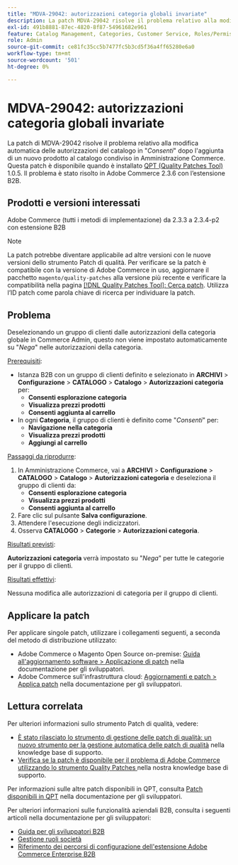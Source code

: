 ```yaml
---
title: "MDVA-29042: autorizzazioni categoria globali invariate"
description: La patch MDVA-29042 risolve il problema relativo alla modifica automatica delle autorizzazioni del catalogo in "*Consenti*" dopo l'aggiunta di un nuovo prodotto al catalogo condiviso in Amministrazione Commerce. Questa patch è disponibile quando è installato [Quality Patches Tool (QPT)](/help/announcements/adobe-commerce-announcements/magento-quality-patches-released-new-tool-to-self-serve-quality-patches.md) 1.0.5. Il problema è stato risolto in Adobe Commerce 2.3.6 con l’estensione B2B.
exl-id: 491b8881-87ec-4820-8f87-54961682e961
feature: Catalog Management, Categories, Customer Service, Roles/Permissions
role: Admin
source-git-commit: ce81fc35cc5b7477fc5b3cd5f36a4ff65280e6a0
workflow-type: tm+mt
source-wordcount: '501'
ht-degree: 0%

---
```


# MDVA-29042: autorizzazioni categoria globali invariate

La patch di MDVA-29042 risolve il problema relativo alla modifica automatica delle autorizzazioni del catalogo in &quot;*Consenti*&quot; dopo l&#39;aggiunta di un nuovo prodotto al catalogo condiviso in Amministrazione Commerce. Questa patch è disponibile quando è installato [QPT (Quality Patches Tool)](/help/announcements/adobe-commerce-announcements/magento-quality-patches-released-new-tool-to-self-serve-quality-patches.md) 1.0.5. Il problema è stato risolto in Adobe Commerce 2.3.6 con l’estensione B2B.

## Prodotti e versioni interessati

Adobe Commerce (tutti i metodi di implementazione) da 2.3.3 a 2.3.4-p2 con estensione B2B

>[!NOTE]
>
>La patch potrebbe diventare applicabile ad altre versioni con le nuove versioni dello strumento Patch di qualità. Per verificare se la patch è compatibile con la versione di Adobe Commerce in uso, aggiornare il pacchetto `magento/quality-patches` alla versione più recente e verificare la compatibilità nella pagina [[!DNL Quality Patches Tool]: Cerca patch](https://devdocs.magento.com/quality-patches/tool.html#patch-grid). Utilizza l’ID patch come parola chiave di ricerca per individuare la patch.

## Problema

Deselezionando un gruppo di clienti dalle autorizzazioni della categoria globale in Commerce Admin, questo non viene impostato automaticamente su &quot;*Nega*&quot; nelle autorizzazioni della categoria.

<u>Prerequisiti</u>:

* Istanza B2B con un gruppo di clienti definito e selezionato in **ARCHIVI** > **Configurazione** > **CATALOGO** > **Catalogo** > **Autorizzazioni categoria** per:
   * **Consenti esplorazione categoria**
   * **Visualizza prezzi prodotti**
   * **Consenti aggiunta al carrello**
* In ogni **Categoria**, il gruppo di clienti è definito come &quot;*Consenti*&quot; per:
   * **Navigazione nella categoria**
   * **Visualizza prezzi prodotti**
   * **Aggiungi al carrello**

<u>Passaggi da riprodurre</u>:

1. In Amministrazione Commerce, vai a **ARCHIVI** > **Configurazione** > **CATALOGO** > **Catalogo** > **Autorizzazioni categoria** e deseleziona il gruppo di clienti da:
   * **Consenti esplorazione categoria**
   * **Visualizza prezzi prodotti**
   * **Consenti aggiunta al carrello**
1. Fare clic sul pulsante **Salva configurazione**.
1. Attendere l&#39;esecuzione degli indicizzatori.
1. Osserva **CATALOGO** > **Categorie** > **Autorizzazioni categoria**.

<u>Risultati previsti</u>:

**Autorizzazioni categoria** verrà impostato su &quot;*Nega*&quot; per tutte le categorie per il gruppo di clienti.

<u>Risultati effettivi</u>:

Nessuna modifica alle autorizzazioni di categoria per il gruppo di clienti.

## Applicare la patch

Per applicare singole patch, utilizzare i collegamenti seguenti, a seconda del metodo di distribuzione utilizzato:

* Adobe Commerce o Magento Open Source on-premise: [Guida all&#39;aggiornamento software > Applicazione di patch](https://devdocs.magento.com/guides/v2.4/comp-mgr/patching/mqp.html) nella documentazione per gli sviluppatori.
* Adobe Commerce sull&#39;infrastruttura cloud: [Aggiornamenti e patch > Applica patch](https://devdocs.magento.com/cloud/project/project-patch.html) nella documentazione per gli sviluppatori.

## Lettura correlata

Per ulteriori informazioni sullo strumento Patch di qualità, vedere:

* [È stato rilasciato lo strumento di gestione delle patch di qualità: un nuovo strumento per la gestione automatica delle patch di qualità](/help/announcements/adobe-commerce-announcements/magento-quality-patches-released-new-tool-to-self-serve-quality-patches.md) nella knowledge base di supporto.
* [Verifica se la patch è disponibile per il problema di Adobe Commerce utilizzando lo strumento Quality Patches ](/help/support-tools/patches-available-in-qpt-tool/check-patch-for-magento-issue-with-magento-quality-patches.md) nella nostra knowledge base di supporto.

Per informazioni sulle altre patch disponibili in QPT, consulta [Patch disponibili in QPT](https://devdocs.magento.com/quality-patches/tool.html#patch-grid) nella documentazione per gli sviluppatori.

Per ulteriori informazioni sulle funzionalità aziendali B2B, consulta i seguenti articoli nella documentazione per gli sviluppatori:

* [Guida per gli sviluppatori B2B](https://devdocs.magento.com/guides/v2.4/b2b/bk-b2b.html)
* [Gestione ruoli società](https://devdocs.magento.com/guides/v2.4/b2b/roles.html)
* [Riferimento dei percorsi di configurazione dell&#39;estensione Adobe Commerce Enterprise B2B](https://devdocs.magento.com/guides/v2.4/config-guide/prod/config-reference-b2b.html)
